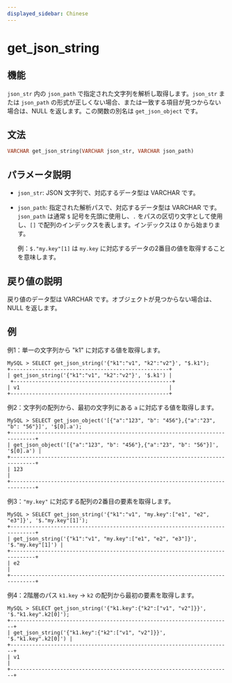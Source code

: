 ```yaml
---
displayed_sidebar: Chinese
---
```


# get_json_string

## 機能

`json_str` 内の `json_path` で指定された文字列を解析し取得します。`json_str` または `json_path` の形式が正しくない場合、または一致する項目が見つからない場合は、NULL を返します。この関数の別名は `get_json_object` です。

## 文法

```Haskell
VARCHAR get_json_string(VARCHAR json_str, VARCHAR json_path)
```

## パラメータ説明

- `json_str`: JSON 文字列で、対応するデータ型は VARCHAR です。

- `json_path`: 指定された解析パスで、対応するデータ型は VARCHAR です。`json_path` は通常 `$` 記号を先頭に使用し、`.` をパスの区切り文字として使用し、`[]` で配列のインデックスを表します。インデックスは 0 から始まります。

   例：`$."my.key"[1]` は `my.key` に対応するデータの2番目の値を取得することを意味します。

## 戻り値の説明

戻り値のデータ型は VARCHAR です。オブジェクトが見つからない場合は、NULL を返します。

## 例

例1：単一の文字列から "k1" に対応する値を取得します。

```Plain Text
MySQL > SELECT get_json_string('{"k1":"v1", "k2":"v2"}', "$.k1");
+---------------------------------------------------+
| get_json_string('{"k1":"v1", "k2":"v2"}', '$.k1') |
 +---------------------------------------------------+
| v1                                                |
+---------------------------------------------------+
```

例2：文字列の配列から、最初の文字列にある `a` に対応する値を取得します。

```Plain Text
MySQL > SELECT get_json_object('[{"a":"123", "b": "456"},{"a":"23", "b": "56"}]', '$[0].a');
+------------------------------------------------------------------------------+
| get_json_object('[{"a":"123", "b": "456"},{"a":"23", "b": "56"}]', '$[0].a') |
+------------------------------------------------------------------------------+
| 123                                                                          |
+------------------------------------------------------------------------------+
```

例3：`"my.key"` に対応する配列の2番目の要素を取得します。

```Plain Text
MySQL > SELECT get_json_string('{"k1":"v1", "my.key":["e1", "e2", "e3"]}', '$."my.key"[1]');
+------------------------------------------------------------------------------+
| get_json_string('{"k1":"v1", "my.key":["e1", "e2", "e3"]}', '$."my.key"[1]') |
+------------------------------------------------------------------------------+
| e2                                                                           |
+------------------------------------------------------------------------------+
```

例4：2階層のパス `k1.key` -> `k2` の配列から最初の要素を取得します。

```Plain Text
MySQL > SELECT get_json_string('{"k1.key":{"k2":["v1", "v2"]}}', '$."k1.key".k2[0]');
+-----------------------------------------------------------------------+
| get_json_string('{"k1.key":{"k2":["v1", "v2"]}}', '$."k1.key".k2[0]') |
+-----------------------------------------------------------------------+
| v1                                                                    |
+-----------------------------------------------------------------------+
 ```
